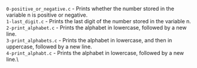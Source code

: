 `0-positive_or_negative.c` - Prints whether the number stored in the variable n is positive or negative.\
`1-last_digit.c` - Prints the last digit of the number stored in the variable n.\
`2-print_alphabet.c` - Prints the alphabet in lowercase, followed by a new line.\
`3-print_alphabets.c` - Prints the alphabet in lowercase, and then in uppercase, followed by a new line.\
`4-print_alphabt.c` - Prints the alphabet in lowercase, followed by a new line.\